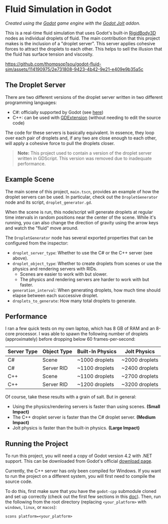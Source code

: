 # Fluid Simulation in Godot

*Created using the [Godot](https://godotengine.org/) game engine with the [Godot Jolt](https://github.com/godot-jolt/godot-jolt) addon.*

This is a real-time fluid simulation that uses Godot's built-in [RigidBody3D](https://docs.godotengine.org/en/stable/classes/class_rigidbody3d.html) nodes as individual droplets of fluid. The main contribution that this project makes is the inclusion of a "droplet server". This server applies cohesive forces to attract the droplets to each other. This helps to sell the illusion that the fluid has surface tension and viscosity.

https://github.com/thompsop1sou/godot-fluid-sim/assets/114190975/2e731808-9423-4b42-9e21-e409e9b35a5c

## The Droplet Server

There are two different versions of the droplet server written in two different programming languages: 
* C#: officially supported by Godot (see [here](https://docs.godotengine.org/en/stable/tutorials/scripting/c_sharp/index.html))
* C++: can be used with [GDExtension](https://docs.godotengine.org/en/stable/tutorials/scripting/gdextension/what_is_gdextension.html) (without needing to edit the source code)

The code for these servers is basically equivalent. In essence, they loop over each pair of droplets and, if any two are close enough to each other, will apply a cohesive force to pull the droplets closer.

> **Note:** This project used to contain a version of the droplet server written in GDScript. This version was removed due to inadequate performance.

## Example Scene

The main scene of this project, `main.tscn`, provides an example of how the droplet servers can be used. In particular, check out the `DropletGenerator` node and its script, `droplet_generator.gd`.

When the scene is run, this node/script will generate droplets at regular time intervals in random positions near the center of the scene. While it's running, you can also change the direction of gravity using the arrow keys and watch the "fluid" move around.

The `DropletGenerator` node has several exported properties that can be configured from the inspector:
* `droplet_server_type`: Whether to use the C# or the C++ server (see above).
* `droplet_object_type`: Whether to create droplets from scenes or use the physics and rendering servers with RIDs.
  * Scenes are easier to work with but slower.
  * The physics and rendering servers are harder to work with but faster.
* `generation_interval`: When generating droplets, how much time should elapse between each successive droplet.
* `droplets_to_generate`: How many total droplets to generate.

## Performance

I ran a few quick tests on my own laptop, which has 8 GB of RAM and an 8-core processor. I was able to spawn the following number of droplets (approximately) before dropping below 60 frames-per-second:

| Server Type | Object Type | Built-In Physics | Jolt Physics   |
|-------------|-------------|------------------|----------------|
| C#          | Scene       | ~1000 droplets   | ~2000 droplets |
| C#          | Server RID  | ~1100 droplets   | ~2400 droplets |
| C++         | Scene       | ~1100 droplets   | ~2700 droplets |
| C++         | Server RID  | ~1200 droplets   | ~3200 droplets |

Of course, take these results with a grain of salt. But in general:
* Using the physics/rendering servers is faster than using scenes. **(Small Impact)**
* The C++ droplet server is faster than the C# droplet server. **(Medium Impact)**
* Jolt physics is faster than the built-in physics. **(Large Impact)**

## Running the Project

To run this project, you will need a copy of Godot version 4.2 with .NET support. This can be downloaded from Godot's official [download page](https://godotengine.org/download/windows/).

Currently, the C++ server has only been compiled for Windows. If you want to run the project on a different system, you will first need to compile the source code.

To do this, first make sure that you have the `godot-cpp` submodule cloned and set up correctly (check out the first few sections in this [doc](https://docs.godotengine.org/en/stable/tutorials/scripting/gdextension/gdextension_cpp_example.html)). Then, run the following from the root directory (replacing `<your_platform>` with `windows`, `linux`, or `macos`):
```
scons platform=<your_platform>
```
